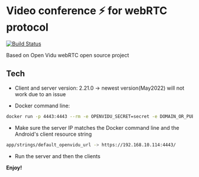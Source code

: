 # Video conference ⚡ for webRTC protocol

[![Build Status](https://openvidu.io/img/logos/openvidu_vert_white_bg_trans_cropped.png)](https://travis-ci.org/joemccann/dillinger)

Based on Open Vidu webRTC open source project

## Tech

- Client and server version: 2.21.0 -> newest version(May2022) will not work due to an issue

- Docker command line: 
```sh
docker run -p 4443:4443 --rm -e OPENVIDU_SECRET=secret -e DOMAIN_OR_PUBLIC_IP=192.168.10.114 openvidu/openvidu-server-kms:2.21.0
```

- Make sure the server IP matches the Docker command line and the Android's client resource string
```sh
app/strings/default_openvidu_url -> https://192.168.10.114:4443/
```

- Run the server and then the clients

**Enjoy!**
